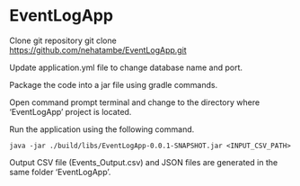 # EventLogApp

Clone git repository
git clone https://github.com/nehatambe/EventLogApp.git

Update application.yml file to change database name and port.

Package the code into a jar file using gradle commands.

Open command prompt terminal and change to the directory where ‘EventLogApp’ project is located.

Run the application using the following command.
```
java -jar ./build/libs/EventLogApp-0.0.1-SNAPSHOT.jar <INPUT_CSV_PATH>
 ```
Output CSV file (Events_Output.csv) and JSON files are generated in the same folder ‘EventLogApp’.
